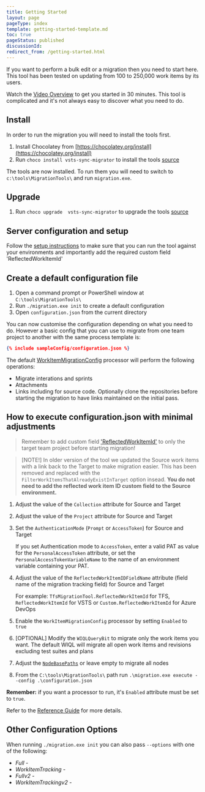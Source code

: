 ```yaml
---
title: Getting Started
layout: page
pageType: index
template: getting-started-template.md
toc: true
pageStatus: published
discussionId: 
redirect_from: /getting-started.html
---
```


If you want to perform a bulk edit or a migration then you need to start here. This tool has been tested on updating from 100 to 250,000 work items by its users.

Watch the [Video Overview](https://youtu.be/RCJsST0xBCE) to get you started in 30 minutes. This tool is complicated and it's not always easy to discover what you need to do.

## Install

In order to run the migration you will need to install the tools first.

1. Install Chocolatey from [https://chocolatey.org/install](https://chocolatey.org/install)
1. Run `choco install vsts-sync-migrator` to install the tools [source](https://chocolatey.org/packages/vsts-sync-migrator)

The tools are now installed. To run them you will need to switch to `c:\tools\MigrationTools\` and run `migration.exe`.

## Upgrade

1. Run `choco upgrade  vsts-sync-migrator` to upgrade the tools [source](https://chocolatey.org/packages/vsts-sync-migrator)

## Server configuration and setup

Follow the [setup instructions](server-configuration.md) to make sure that you can run the tool against your environments and importantly add the required custom field 'ReflectedWorkItemId'

## Create a default configuration file

1. Open a command prompt or PowerShell window at `C:\tools\MigrationTools\`
2. Run `./migration.exe init` to create a default configuration
3. Open `configuration.json` from the current directory

You can now customise the configuration depending on what you need to do. However a basic config that you can use to migrate from one team project to another with the same process template is:

```JSON
{% include sampleConfig/configuration.json %}
```

The default [WorkItemMigrationConfig](/docs/Reference/v1/Processors/WorkItemMigrationConfig.md) processor will perform the following operations:

* Migrate interations and sprints
* Attachments
* Links including for source code. Optionally clone the repositories before starting the migration to have links maintained on the initial pass.

## How to execute configuration.json with minimal adjustments

> Remember to add custom field ['ReflectedWorkItemId'](/docs/server-configuration.md) to only the target team project before starting migration!

> [NOTE!]
> In older version of the tool we updated the Source work items with a link back to the Target to make migration easier. This has been removed and replaced with the `FilterWorkItemsThatAlreadyExistInTarget` option insead. **You do not need to add the reflected work item ID custom field to the Source environment.**

1. Adjust the value of the `Collection` attribute for Source and Target
2. Adjust the value of the `Project` attribute for Source and Target
3. Set the `AuthenticationMode` (`Prompt` or `AccessToken`) for Source and Target

    If you set Authentication mode to `AccessToken`, enter a valid PAT as value
    for the `PersonalAccessToken` attribute, or set the
    `PersonalAccessTokenVariableName` to the name of an environment variable containing your PAT.

4. Adjust the value of the `ReflectedWorkItemIDFieldName` attribute (field name of the migration tracking field) for Source and Target

   For example: `TfsMigrationTool.ReflectedWorkItemId` for TFS, `ReflectedWorkItemId` for VSTS or `Custom.ReflectedWorkItemId` for Azure DevOps

5. Enable the `WorkItemMigrationConfig` processor by setting `Enabled` to `true`
6. [OPTIONAL] Modify the `WIQLQueryBit` to migrate only the work items you want. The default WIQL will migrate all open work items and revisions excluding test suites and plans
7. Adjust the [`NodeBasePaths`](/docs/Reference/v1/Processors/WorkItemMigrationConfig.md) or leave empty to migrate all nodes
8. From the `C:\tools\MigrationTools\` path run `.\migration.exe execute --config .\configuration.json`

**Remember:** if you want a processor to run, it's `Enabled` attribute must be set to `true`. 

Refer to the [Reference Guide](/docs/reference/index.md) for more details.

## Other Configuration Options
When running `./migration.exe init` you can also pass `--options` with one of the following:

- *Full* - 
- *WorkItemTracking* - 
- *Fullv2* - 
- *WorkItemTrackingv2* - 